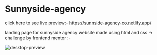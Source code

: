 # Sunnyside-agency
click here to see live preview:- https://sunnside-agency-co.netlify.app/

landing page for sunnyside agency website made using html and css -> challenge by frontend mentor :-

![desktop-preview](https://github.com/withrajatsharma/Sunnyside-agency/assets/136092390/e3f7b94c-6897-463b-ad9d-06f5048f27c8)
